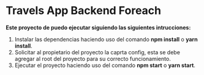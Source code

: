 # Travels App Backend Foreach

**Este proyecto de puedo ejecutar siguiendo las siguientes intrucciones:** 

1. Instalar las dependencias haciendo uso del comando **npm install** o **yarn install**.
2. Solicitar al propietario del proyecto la caprta config, esta se debe agregar al root del proyecto para su correcto funcionamiento.
3. Ejecutar el proyecto haciendo uso del comando **npm start** o **yarn start**.
